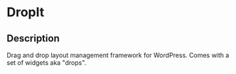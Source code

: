 DropIt
======

## Description
Drag and drop layout management framework for WordPress. Comes with a set of widgets aka "drops". 
